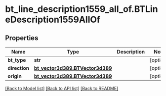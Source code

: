 # bt_line_description1559_all_of.BTLineDescription1559AllOf

## Properties
Name | Type | Description | Notes
------------ | ------------- | ------------- | -------------
**bt_type** | **str** |  | [optional] 
**direction** | [**bt_vector3d389.BTVector3d389**](BTVector3d389.md) |  | [optional] 
**origin** | [**bt_vector3d389.BTVector3d389**](BTVector3d389.md) |  | [optional] 

[[Back to Model list]](../README.md#documentation-for-models) [[Back to API list]](../README.md#documentation-for-api-endpoints) [[Back to README]](../README.md)


